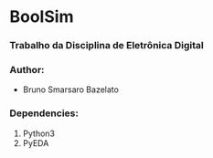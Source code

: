 # BoolSim
### Trabalho da Disciplina de Eletrônica Digital

### Author:
- Bruno Smarsaro Bazelato

### Dependencies:
1. Python3
2. PyEDA
